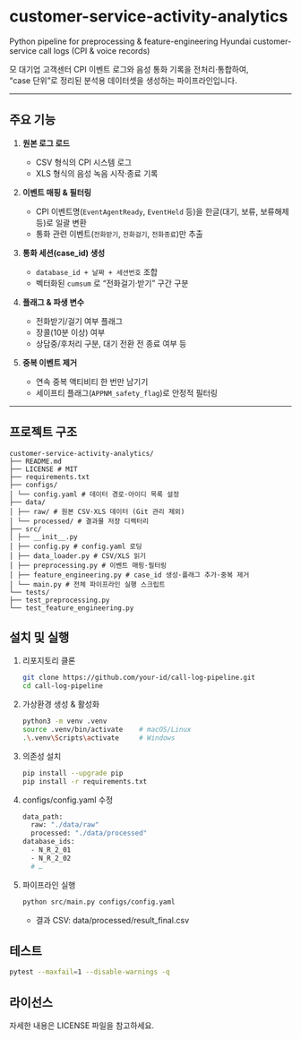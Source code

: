 # customer-service-activity-analytics
Python pipeline for preprocessing &amp; feature-engineering Hyundai customer-service call logs (CPI &amp; voice records)

모 대기업 고객센터 CPI 이벤트 로그와 음성 통화 기록을 전처리·통합하여,  
“case 단위”로 정리된 분석용 데이터셋을 생성하는 파이프라인입니다.

---

## 주요 기능

1. **원본 로그 로드**  
   - CSV 형식의 CPI 시스템 로그  
   - XLS 형식의 음성 녹음 시작·종료 기록  

2. **이벤트 매핑 & 필터링**  
   - CPI 이벤트명(`EventAgentReady`, `EventHeld` 등)을 한글(대기, 보류, 보류해제 등)로 일괄 변환  
   - 통화 관련 이벤트(`전화받기`, `전화걸기`, `전화종료`)만 추출  

3. **통화 세션(case_id) 생성**  
   - `database_id + 날짜 + 세션번호` 조합  
   - 벡터화된 `cumsum` 로 “전화걸기·받기” 구간 구분

4. **플래그 & 파생 변수**  
   - 전화받기/걸기 여부 플래그  
   - 장콜(10분 이상) 여부  
   - 상담중/후처리 구분, 대기 전환 전 종료 여부 등  

5. **중복 이벤트 제거**  
   - 연속 중복 액티비티 한 번만 남기기  
   - 세이프티 플래그(`APPNM_safety_flag`)로 안정적 필터링  

---

## 프로젝트 구조
   ```arduino
   customer-service-activity-analytics/
   ├── README.md
   ├── LICENSE # MIT
   ├── requirements.txt
   ├── configs/
   │ └── config.yaml # 데이터 경로·아이디 목록 설정
   ├── data/
   │ ├── raw/ # 원본 CSV·XLS 데이터 (Git 관리 제외)
   │ └── processed/ # 결과물 저장 디렉터리
   ├── src/
   │ ├── __init__.py
   │ ├── config.py # config.yaml 로딩
   │ ├── data_loader.py # CSV/XLS 읽기
   │ ├── preprocessing.py # 이벤트 매핑·필터링
   │ ├── feature_engineering.py # case_id 생성·플래그 추가·중복 제거
   │ └── main.py # 전체 파이프라인 실행 스크립트
   └── tests/
   ├── test_preprocessing.py
   └── test_feature_engineering.py
   ```

## 설치 및 실행

1. 리포지토리 클론  
      ```bash
      git clone https://github.com/your-id/call-log-pipeline.git
      cd call-log-pipeline
      ```
   
2. 가상환경 생성 & 활성화
      ```bash
      python3 -m venv .venv
      source .venv/bin/activate    # macOS/Linux
      .\.venv\Scripts\activate     # Windows
      ```
   
3. 의존성 설치
     ```bash
     pip install --upgrade pip
     pip install -r requirements.txt
     ```

4. configs/config.yaml 수정
     ```bash
     data_path:
       raw: "./data/raw"
       processed: "./data/processed"
     database_ids:
       - N_R_2_01
       - N_R_2_02
       # …
     ```

5. 파이프라인 실행
      ```bash
      python src/main.py configs/config.yaml
      ```
      * 결과 CSV: data/processed/result_final.csv
   
## 테스트
   ```bash
   pytest --maxfail=1 --disable-warnings -q
   ```

## 라이선스
자세한 내용은 LICENSE 파일을 참고하세요.
   
